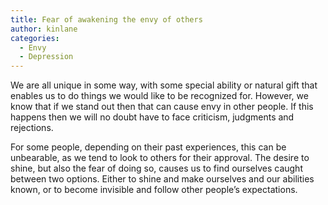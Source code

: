 ```yaml
---
title: Fear of awakening the envy of others
author: kinlane
categories:
  - Envy
  - Depression
---
```

We are all unique in some way, with some special ability or natural gift that enables us to do things we would like to be recognized for. However, we know that if we stand out then that can cause envy in other people. If this happens then we will no doubt have to face criticism, judgments and rejections.

For some people, depending on their past experiences, this can be unbearable, as we tend to look to others for their approval. The desire to shine, but also the fear of doing so, causes us to find ourselves caught between two options. Either to shine and make ourselves and our abilities known, or to become invisible and follow other people’s expectations.
